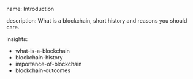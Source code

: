 name: Introduction

description: What is a blockchain, short history and reasons you should care.

insights:
 - what-is-a-blockchain
 - blockchain-history
 - importance-of-blockchain
 - blockchain-outcomes
 
 
 